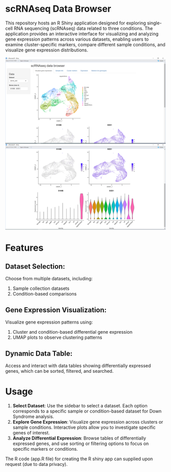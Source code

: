 # scRNAseq Data Browser
This repository hosts an R Shiny application designed for exploring single-cell RNA sequencing (scRNAseq) data related to three conditions. The application provides an interactive interface for visualizing and analyzing gene expression patterns across various datasets, enabling users to examine cluster-specific markers, compare different sample conditions, and visualize gene expression distributions.

<div style="display: flex; justify-content: space-around;">
  <img src="pics/Pic 1.png" alt="Overall 1 Overview" width="100%">
</div>

<div style="display: flex; justify-content: space-around;">
  <img src="pics/Pic 2.png" alt="Overall 2 Overview" width="100%">
</div>

# Features
## Dataset Selection: 
Choose from multiple datasets, including:
1. Sample collection datasets 
2. Condition-based comparisons 
## Gene Expression Visualization: 
Visualize gene expression patterns using:
1. Cluster and condition-based differential gene expression
2. UMAP plots to observe clustering patterns
## Dynamic Data Table: 
Access and interact with data tables showing differentially expressed genes, which can be sorted, filtered, and searched.

# Usage
1. **Select Dataset**: Use the sidebar to select a dataset. Each option corresponds to a specific sample or condition-based dataset for Down Syndrome analysis.
2. **Explore Gene Expression**: Visualize gene expression across clusters or sample conditions. Interactive plots allow you to investigate specific genes of interest.
3. **Analyze Differential Expression**: Browse tables of differentially expressed genes, and use sorting or filtering options to focus on specific markers or conditions.

The R code (app.R file) for creating the R shiny app can supplied upon request (due to data privacy). 
